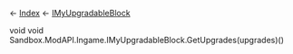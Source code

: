 ← [Index](Api-Index) ← [IMyUpgradableBlock](Sandbox.ModAPI.Ingame.IMyUpgradableBlock)

void void Sandbox.ModAPI.Ingame.IMyUpgradableBlock.GetUpgrades(upgrades)()